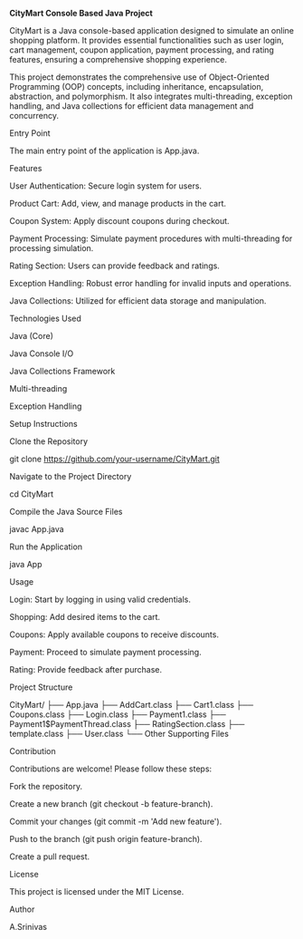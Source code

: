 **CityMart Console Based Java Project**

CityMart is a Java console-based application designed to simulate an online shopping platform. It provides essential functionalities such as user login, cart management, coupon application, payment processing, and rating features, ensuring a comprehensive shopping experience.

This project demonstrates the comprehensive use of Object-Oriented Programming (OOP) concepts, including inheritance, encapsulation, abstraction, and polymorphism. It also integrates multi-threading, exception handling, and Java collections for efficient data management and concurrency.

Entry Point

The main entry point of the application is App.java.

Features

User Authentication: Secure login system for users.

Product Cart: Add, view, and manage products in the cart.

Coupon System: Apply discount coupons during checkout.

Payment Processing: Simulate payment procedures with multi-threading for processing simulation.

Rating Section: Users can provide feedback and ratings.

Exception Handling: Robust error handling for invalid inputs and operations.

Java Collections: Utilized for efficient data storage and manipulation.

Technologies Used

Java (Core)

Java Console I/O

Java Collections Framework

Multi-threading

Exception Handling

Setup Instructions

Clone the Repository

git clone https://github.com/your-username/CityMart.git

Navigate to the Project Directory

cd CityMart

Compile the Java Source Files

javac App.java

Run the Application

java App

Usage

Login: Start by logging in using valid credentials.

Shopping: Add desired items to the cart.

Coupons: Apply available coupons to receive discounts.

Payment: Proceed to simulate payment processing.

Rating: Provide feedback after purchase.

Project Structure

CityMart/
├── App.java
├── AddCart.class
├── Cart1.class
├── Coupons.class
├── Login.class
├── Payment1.class
├── Payment1$PaymentThread.class
├── RatingSection.class
├── template.class
├── User.class
└── Other Supporting Files

Contribution

Contributions are welcome! Please follow these steps:

Fork the repository.

Create a new branch (git checkout -b feature-branch).

Commit your changes (git commit -m 'Add new feature').

Push to the branch (git push origin feature-branch).

Create a pull request.

License

This project is licensed under the MIT License.

Author

A.Srinivas

